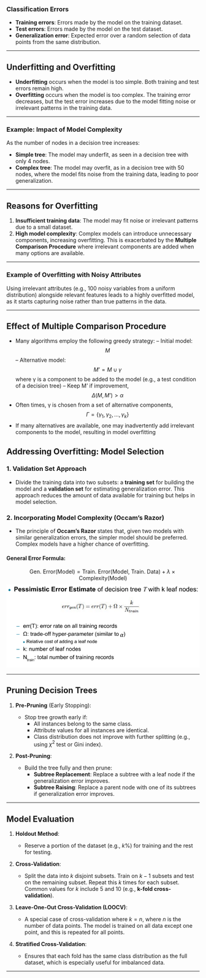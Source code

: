 
### Classification Errors
- **Training errors**: Errors made by the model on the training dataset.
- **Test errors**: Errors made by the model on the test dataset.
- **Generalization error**: Expected error over a random selection of data points from the same distribution.

---

## Underfitting and Overfitting

- **Underfitting** occurs when the model is too simple. Both training and test errors remain high.
- **Overfitting** occurs when the model is too complex. The training error decreases, but the test error increases due to the model fitting noise or irrelevant patterns in the training data.

---

### Example: Impact of Model Complexity

As the number of nodes in a decision tree increases:
- **Simple tree**: The model may underfit, as seen in a decision tree with only 4 nodes.
- **Complex tree**: The model may overfit, as in a decision tree with 50 nodes, where the model fits noise from the training data, leading to poor generalization.

---

## Reasons for Overfitting

1. **Insufficient training data**: The model may fit noise or irrelevant patterns due to a small dataset.
2. **High model complexity**: Complex models can introduce unnecessary components, increasing overfitting. This is exacerbated by the **Multiple Comparison Procedure** where irrelevant components are added when many options are available.

---

### Example of Overfitting with Noisy Attributes

Using irrelevant attributes (e.g., 100 noisy variables from a uniform distribution) alongside relevant features leads to a highly overfitted model, as it starts capturing noise rather than true patterns in the data.

---
## Effect of Multiple Comparison Procedure
-  Many algorithms employ the following greedy strategy:
– Initial model: $$M$$
– Alternative model: $$M’ = M ∪ γ$$
where γ is a component to be added to the model (e.g., a test condition of a decision tree)
– Keep M’ if improvement, $$Δ(M,M’) > α$$
- Often times, γ is chosen from a set of alternative components, $$Γ = \{{γ_{1} , γ_{2} , …,
γ_{k} }\}$$
- If many alternatives are available, one may inadvertently add irrelevant
components to the model, resulting in model overfitting
## Addressing Overfitting: Model Selection

### 1. **Validation Set Approach**
   - Divide the training data into two subsets: a **training set** for building the model and a **validation set** for estimating generalization error. This approach reduces the amount of data available for training but helps in model selection.

### 2. **Incorporating Model Complexity (Occam’s Razor)**
   - The principle of **Occam’s Razor** states that, given two models with similar generalization errors, the simpler model should be preferred. Complex models have a higher chance of overfitting.

#### General Error Formula:
$$ \text{Gen. Error}(\text{Model}) = \text{Train. Error}(\text{Model, Train. Data}) + \lambda \times \text{Complexity}(\text{Model}) $$
![Image](images/image_20241017171801.png)

---

## Pruning Decision Trees

1. **Pre-Pruning** (Early Stopping):
   - Stop tree growth early if:
     - All instances belong to the same class.
     - Attribute values for all instances are identical.
     - Class distribution does not improve with further splitting (e.g., using $\chi^2$ test or Gini index).

2. **Post-Pruning**:
   - Build the tree fully and then prune:
     - **Subtree Replacement**: Replace a subtree with a leaf node if the generalization error improves.
     - **Subtree Raising**: Replace a parent node with one of its subtrees if generalization error improves.




---

## Model Evaluation

1. **Holdout Method**: 
   - Reserve a portion of the dataset (e.g., $k\%$) for training and the rest for testing.

2. **Cross-Validation**:
   - Split the data into $k$ disjoint subsets. Train on $k-1$ subsets and test on the remaining subset. Repeat this $k$ times for each subset. Common values for $k$ include 5 and 10 (e.g., **k-fold cross-validation**).
3. **Leave-One-Out Cross-Validation (LOOCV)**:
   - A special case of cross-validation where $k = n$, where $n$ is the number of data points. The model is trained on all data except one point, and this is repeated for all points.

4. **Stratified Cross-Validation**:
   - Ensures that each fold has the same class distribution as the full dataset, which is especially useful for imbalanced data.

---